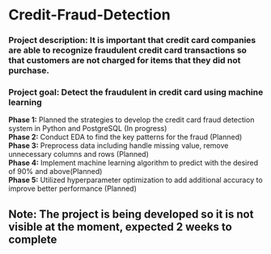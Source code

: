 # Credit-Fraud-Detection
### Project description: It is important that credit card companies are able to recognize fraudulent credit card transactions so that customers are not charged for items that they did not purchase.
### Project goal: Detect the fraudulent in credit card using machine learning

<strong>Phase 1:</strong> Planned the strategies to develop the credit card fraud detection system in Python and PostgreSQL (In progress) </br> 
<strong>Phase 2:</strong> Conduct EDA to find the key patterns for the fraud (Planned) </br> 
<strong>Phase 3:</strong> Preprocess data including handle missing value, remove unnecessary columns and rows (Planned)</br> 
<strong>Phase 4:</strong> Implement machine learning algorithm to predict with the desired of 90% and above(Planned) </br> 
<strong>Phase 5:</strong> Utilized hyperparameter optimization to add additional accuracy to improve better performance (Planned)</br> 


<h2>Note: The project is being developed so it is not visible at the moment, expected 2 weeks to complete</h2>
